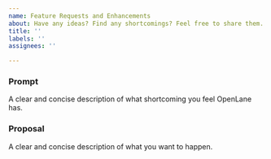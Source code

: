 ```yaml
---
name: Feature Requests and Enhancements
about: Have any ideas? Find any shortcomings? Feel free to share them.
title: ''
labels: ''
assignees: ''

---
```


### Prompt
A clear and concise description of what shortcoming you feel OpenLane has.

### Proposal
A clear and concise description of what you want to happen.

